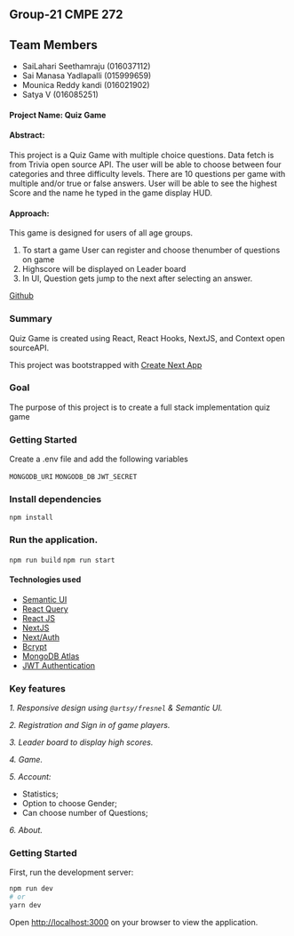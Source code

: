 ## Group-21 CMPE 272

## Team Members
- SaiLahari Seethamraju                   (016037112)
- Sai Manasa Yadlapalli                   (015999659)
- Mounica Reddy kandi                     (016021902)
- Satya V                                 (016085251)


#### Project Name: Quiz Game 

#### Abstract:
This project is a Quiz Game with multiple  choice questions. Data fetch is from Trivia open source API. The user will be able to choose between four categories and three difficulty levels. There are 10 questions per game with multiple and/or true or false answers. User will be able to see the highest Score and the name he typed in the game display HUD.

#### Approach:
This game is designed for users of all age groups. 

1. To start a game User can register and  choose thenumber of questions on game
2. Highscore will be displayed on Leader board
3. In UI, Question gets jump to the next after selecting an answer.


[Github](https://github.com/sjsucmpe272SP22/Quiz-Game)

### Summary

Quiz Game is created using React, React Hooks, NextJS,  and Context open sourceAPI. 

This project was bootstrapped with [Create Next App](https://github.com/vercel/next.js/tree/canary/packages/create-next-app)

### Goal

The purpose of this project is to create a full stack implementation quiz game

### Getting Started

Create a .env file and add the following variables

`MONGODB_URI`
`MONGODB_DB`
`JWT_SECRET`

### Install dependencies

`npm install`

### Run the application.

`npm run build`
`npm run start`

#### Technologies used

- [Semantic UI](https://react.semantic-ui.com/)
- [React Query](https://react-query.tanstack.com/)
- [React JS](https://reactjs.org/)
- [NextJS](https://nextjs.org/)
- [Next/Auth](https://next-auth.js.org/)
- [Bcrypt](https://www.npmjs.com/package/bcrypt)
- [MongoDB Atlas](https://www.mongodb.com/cloud/atlas)
- [JWT Authentication](https://jwt.io/)

### Key features

*1. Responsive design using `@artsy/fresnel` & Semantic UI.*

*2. Registration and Sign in of game players.*

*3. Leader board to display high scores.*

*4. Game.*

*5. Account:*
- Statistics;
- Option to choose Gender;
- Can choose number of Questions;

*6. About.*

### Getting Started

First, run the development server:

```bash
npm run dev
# or
yarn dev
```

Open [http://localhost:3000](http://localhost:3000) on your browser to view the application.
